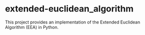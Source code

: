 # extended-euclidean_algorithm
This project provides an implementation of the Extended Euclidean Algorithm (EEA) in Python.
